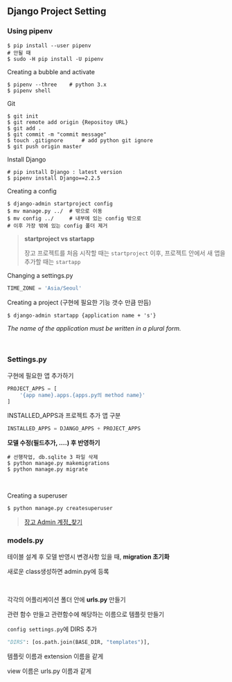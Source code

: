 ## Django Project Setting

### Using pipenv

```shell
$ pip install --user pipenv
# 안될 때
$ sudo -H pip install -U pipenv
```

Creating a bubble and activate

```shell
$ pipenv --three	# python 3.x
$ pipenv shell
```

Git

```shell
$ git init
$ git remote add origin {Repositoy URL}
$ git add .
$ git commit -m "commit message"
$ touch .gitignore		# add python git ignore
$ git push origin master
```

Install Django

```shell
# pip install Django : latest version
$ pipenv install Django==2.2.5	
```

Creating a config

```shell
$ django-admin startproject config
$ mv manage.py ../	# 밖으로 이동
$ mv config ../		# 내부에 있는 config 밖으로
# 이후 가장 밖에 있는 config 폴더 제거
```
> **startproject vs startapp**
>
> 장고 프로젝트를 처음 시작할 때는 `startproject` 이후, 프로젝트 안에서 새 앱을 추가할 때는 `startapp`

Changing a settings.py

```python
TIME_ZONE = 'Asia/Seoul'
```

Creating a project (구현에 필요한 기능 갯수 만큼 만듬)

```shell
$ django-admin startapp {application name + 's'}
```

*The name of the application must be written in a plural form.*

<br>

### Settings.py

구현에 필요한 앱 추가하기

```python
PROJECT_APPS = [
	'{app name}.apps.{apps.py의 method name}'
]
```

INSTALLED_APPS과 프로젝트 추가 앱 구분

```python
INSTALLED_APPS = DJANGO_APPS + PROJECT_APPS
```



**모델 수정(필드추가, ....) 후 반영하기**

```shell
# 선행작업, db.sqlite 3 파일 삭제
$ python manage.py makemigrations
$ python manage.py migrate
```

<br>

Creating a superuser

```shell
$ python manage.py createsuperuser
```

> [장고 Admin 계정_찾기](https://kitle.xyz/post/58/)





### models.py

테이블 설계 후 모델 반영시 변경사항 있을 때, **migration 초기화**

새로운 class생성하면 admin.py에 등록

<br>

각각의 어플리케이션 폴더 안에 **urls.py** 만들기

관련 함수 만들고 관련함수에 해당하는 이름으로 템플릿 만들기



`config settings.py`에 DIRS 추가

```python
"DIRS": [os.path.join(BASE_DIR, "templates")],
```



템플릿 이름과 extension 이름을 같게

view 이름은 urls.py 이름과 같게 
